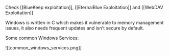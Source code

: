 
Check [[BlueKeep exploitation]], [[EternalBlue Exploitation]] and [[WebDAV Exploitation]]

Windows is written in C which makes it vulnerable to memory management issues, it also needs frequent updates and isn't secure by default.

Some common Windows Services:

![[common_windows_services.png]]